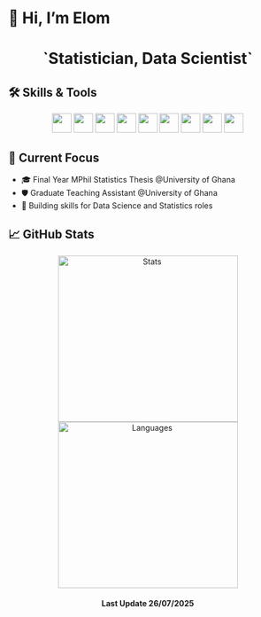 # 👋 Hi, I’m Elom

<div align="center">
    <h1> `Statistician, Data Scientist` </h1>
 </div>

## 🛠️ Skills & Tools

<p align="center">
    <img src="https://img.shields.io/badge/Python-blueyellow?logo=python&logoColor=white" height="35"/>
    <img src="https://img.shields.io/badge/R-blue?logo=R&logoColor=white" height="35"/>
    <img src="https://img.shields.io/badge/LaTeX-green?logo=latex&logoColor=white" height="35"/>
    <img src="https://img.shields.io/badge/SQL-yellow" height="35"/>
    <img src="https://img.shields.io/badge/ORACLE-red" height="35"/>
    <img src="https://img.shields.io/badge/Git-orange?logo=git&logoColor=white" height="35"/>
    <img src="https://img.shields.io/badge/Shell-4EAA25?logo=gnu-bash&logoColor=white" height="35"/>
    <img src="https://img.shields.io/badge/Linux-555555?logo=linux&logoColor=white" height="35"/>
    <img src="https://img.shields.io/badge/Arch_Linux-1793D1?logo=arch-linux&logoColor=white" height="35"/>
</p>

## 🚀 Current Focus

- 🎓 Final Year MPhil Statistics Thesis @University of Ghana
- 🛡️ Graduate Teaching Assistant @University of Ghana
- 🎯 Building skills for Data Science and Statistics roles

## 📈 GitHub Stats

<p align="center">
  <img src="https://github-readme-stats.vercel.app/api?username=elomwarren&show_icons=true&theme=radical" height = "300" width = "325" alt="Stats"/>

<img src="https://github-readme-stats.vercel.app/api/top-langs/?username=elomwarren&layout=compact&theme=radical" height = "300" width = "325" alt="Languages"/>
</p>

<div align = "center">
    <h4> Last Update 26/07/2025 </h4>
</div>
